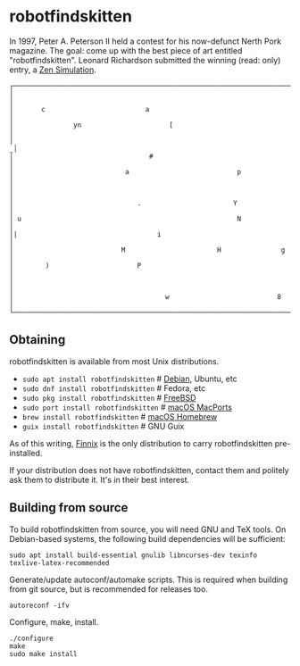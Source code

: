 # robotfindskitten

In 1997, Peter A. Peterson II held a contest for his now-defunct Nerth Pork magazine.
The goal: come up with the best piece of art entitled "robotfindskitten".
Leonard Richardson submitted the winning (read: only) entry, a [Zen Simulation](https://stackoverflow.com/questions/10140069/what-in-the-world-is-a-zen-simulator/15147633#15147633).

```
┌──────────────────────────────────────────────────────────────────────┐
│                                                                      │
│       c                         a                                    │
│               yn                      [                              │
│                                                                     _│
│                                  #                                   │
│                            a                           p             │
│                                                                      │
│                               .                       Y              │
│ u                                                      N             │
│|                                   i                                 │
│                           M                       H               g  │
│        )                      P                                      │
│                                                                      │
│                                      w                           8   │
└──────────────────────────────────────────────────────────────────────┘
```

## Obtaining

robotfindskitten is available from most Unix distributions.

  * `sudo apt install robotfindskitten`  # [Debian](https://packages.debian.org/stable/robotfindskitten), Ubuntu, etc
  * `sudo dnf install robotfindskitten`  # Fedora, etc
  * `sudo pkg install robotfindskitten`  # [FreeBSD](https://www.freshports.org/games/robotfindskitten)
  * `sudo port install robotfindskitten`  # [macOS MacPorts](https://ports.macports.org/port/robotfindskitten/)
  * `brew install robotfindskitten`  # [macOS Homebrew](https://formulae.brew.sh/formula/robotfindskitten)
  * `guix install robotfindskitten`  # GNU Guix

As of this writing, [Finnix](https://www.finnix.org/) is the only distribution to carry robotfindskitten pre-installed.

If your distribution does not have robotfindskitten, contact them and politely ask them to distribute it.
It's in their best interest.

## Building from source

To build robotfindskitten from source, you will need GNU and TeX tools.
On Debian-based systems, the following build dependencies will be sufficient:

```
sudo apt install build-essential gnulib libncurses-dev texinfo texlive-latex-recommended
```

Generate/update autoconf/automake scripts.
This is required when building from git source, but is recommended for releases too.

```
autoreconf -ifv
```

Configure, make, install.

```
./configure
make
sudo make install
```
